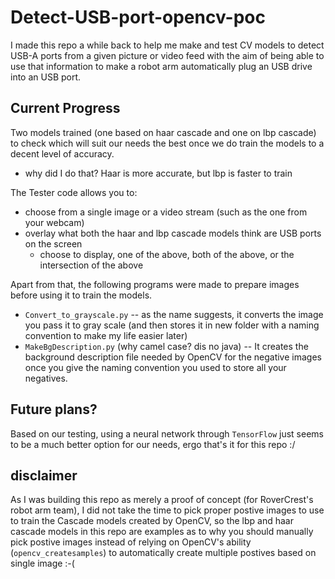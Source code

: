 # Detect-USB-port-opencv-poc
I made this repo a while back to help me make and test CV models to detect USB-A ports from a given picture or video feed with the aim of being able to use that information to make a robot arm automatically plug an USB drive into an USB port.


## Current Progress
Two models trained (one based on haar cascade and one on lbp cascade) to check which will suit our needs the best once we do train the models to a decent level of accuracy.
  - why did I do that? Haar is more accurate, but lbp is faster to train

The Tester code allows you to:
- choose from a single image or a video stream (such as the one from your webcam)
- overlay what both the haar and lbp cascade models think are USB ports on the screen
  - choose to display, one of the above, both of the above, or the intersection of the above

Apart from that, the following programs were made to prepare images before using it to train the models.
- `Convert_to_grayscale.py` -- as the name suggests, it converts the image you pass it to gray scale (and then stores it in new folder with a naming convention to make my life easier later)
- `MakeBgDescription.py` (why camel case? dis no java) -- It creates the background description file needed by OpenCV for the negative images once you give the naming convention you used to store all your negatives.

## Future plans?
Based on our testing, using a neural network through `TensorFlow` just seems to be a much better option for our needs, ergo that's it for this repo :/ 

## disclaimer
As I was building this repo as merely a proof of concept (for RoverCrest's robot arm team), I did not take the time to pick proper postive images to use to train the Cascade models created by OpenCV, so the lbp and haar cascade models in this repo are examples as to why you should manually pick postive images instead of relying on OpenCV's ability (`opencv_createsamples`) to automatically create multiple postives based on single image :-( 
